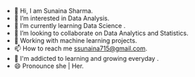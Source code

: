 - 👋  Hi, I am Sunaina Sharma.
- 👀  I’m interested in Data Analysis.
- 🌱  I’m currently learning Data Science .
- 💞️  I’m looking to collaborate on Data Analytics and Statistics.
- 📓  Working with machine learning projects.
- 📫  How to reach me ssunaina715@gmail.com.
- 📒  I'm addicted to learning and growing everyday .
- 😄  Pronounce she | Her.
<!---
Sunaina715Sharma/Sunaina715Sharma is a ✨ special ✨ repository because its `README.md` (this file) appears on your GitHub profile.
You can click the Preview link to take a look at your changes.
--->
